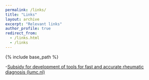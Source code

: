 ```yaml
---
permalink: /links/
title: "Links"
layout: archive
excerpt: "Relevant links"
author_profile: true
redirect_from: 
  - /links.html
  - /links
---
```


{% include base_path %}

-[Subsidy for development of tools for fast and accurate rheumatic diagnosis (lumc.nl)](https://www.lumc.nl/en/about-lumc/news/2023/mei/subsidy-for-development-of-tools-for-fast-and-accurate-rheumatic-diagnosissubsidie-voor-ontwikkeling-tools-voor-snelle-en-accurate-reumadiagnose/)
